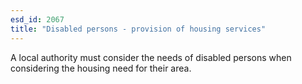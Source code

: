 ```yaml
---
esd_id: 2067
title: "Disabled persons - provision of housing services"
---
```


A local authority must consider the needs of disabled persons when considering the housing need for their area.

